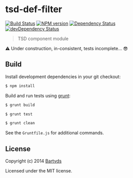 # tsd-def-filter

[![Build Status](https://secure.travis-ci.org/Bartvds/tsd-def-filter.png?branch=master)](http://travis-ci.org/Bartvds/tsd-def-filter) [![NPM version](https://badge.fury.io/js/tsd-def-filter.png)](http://badge.fury.io/js/tsd-def-filter) [![Dependency Status](https://david-dm.org/Bartvds/tsd-def-filter.png)](https://david-dm.org/Bartvds/tsd-def-filter) [![devDependency Status](https://david-dm.org/Bartvds/tsd-def-filter/dev-status.png)](https://david-dm.org/Bartvds/tsd-def-filter#info=devDependencies)

> TSD component module

:warning: Under construction, in-consistent, tests incomplete... :sunglasses:

## Build

Install development dependencies in your git checkout:

````bash
$ npm install
````

Build and run tests using [grunt](http://gruntjs.com):

````bash
$ grunt build
````

````bash
$ grunt test
````

````bash
$ grunt clean
````

See the `Gruntfile.js` for additional commands.

## License

Copyright (c) 2014 [Bartvds](https://github.com/Bartvds)

Licensed under the MIT license.
